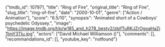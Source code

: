 {"tmdb_id": 107971, "title": "Ring of Fire", "original_title": "Ring of Fire", "slug_title": "ring-of-fire", "date": "2000-10-01", "genre": ["Action / Animation"], "score": "6.5/10", "synopsis": "Animated short of a Cowboys' psychedelic Odyssey.", "image": "https://image.tmdb.org/t/p/w185_and_h278_bestv2/zbifTuRKJZrOgoaHaZjTtmY3TIu.jpg", "actors": ["David Michael Williamson ()"], "comments": [], "recommandations_id": [], "youtube_key": "notfound"}